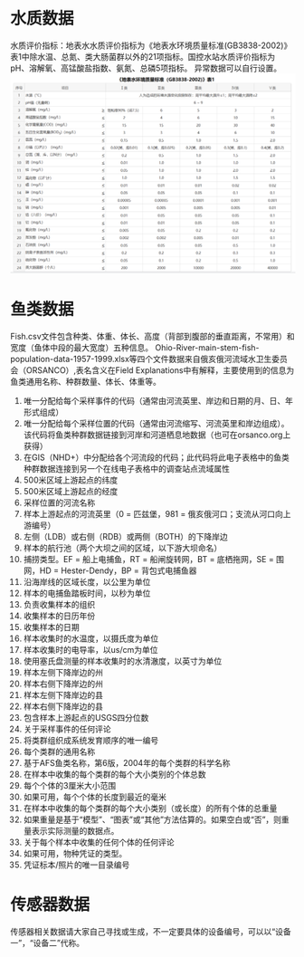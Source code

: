 # 水质数据
水质评价指标：地表水水质评价指标为《地表水环境质量标准(GB3838-2002)》表1中除水温、总氮、类大肠菌群以外的21项指标。国控水站水质评价指标为
pH、溶解氧、高锰酸盐指数、氨氮、总磷5项指标。
异常数据可以自行设置。
![water quality](./水质评价指标.png)

# 鱼类数据
Fish.csv文件包含种类、体重、体长、高度（背部到腹部的垂直距离，不常用）和宽度（鱼体中段的最大宽度）五种信息。
Ohio-River-main-stem-fish-population-data-1957-1999.xlsx等四个文件数据来自俄亥俄河流域水卫生委员会（ORSANCO）,表名含义在Field Explanations中有解释，主要使用到的信息为鱼类通用名称、种群数量、体长、体重等。
1. 唯一分配给每个采样事件的代码（通常由河流英里、岸边和日期的月、日、年形式组成）
2. 唯一分配给每个采样位置的代码（通常由河流缩写、河流英里和岸边组成）。该代码将鱼类种群数据链接到河岸和河道栖息地数据（也可在orsanco.org上获得）
3. 在GIS（NHD+）中分配给各个河流段的代码；此代码将此电子表格中的鱼类种群数据连接到另一个在线电子表格中的调查站点流域属性
4. 500米区域上游起点的纬度
5. 500米区域上游起点的经度
6. 采样位置的河流名称
7. 样本上游起点的河流英里（0 = 匹兹堡，981 = 俄亥俄河口；支流从河口向上游编号）
8. 左侧（LDB）或右侧（RDB）或两侧（BOTH）的下降岸边
9. 样本的航行池（两个大坝之间的区域，以下游大坝命名）
10. 捕捞类型。EF = 船上电捕鱼，RT = 船闸旋转网，BT = 底栖拖网，SE = 围网，HD = Hester-Dendy，BP = 背包式电捕鱼器
11. 沿海岸线的区域长度，以公里为单位
12. 样本的电捕鱼踏板时间，以秒为单位
13. 负责收集样本的组织
14. 收集样本的日历年份
15. 收集样本的日期
16. 样本收集时的水温度，以摄氏度为单位
17. 样本收集时的电导率，以us/cm为单位
18. 使用塞氏盘测量的样本收集时的水清澈度，以英寸为单位
19. 样本左侧下降岸边的州
20. 样本右侧下降岸边的州
21. 样本左侧下降岸边的县
22. 样本右侧下降岸边的县
23. 包含样本上游起点的USGS四分位数
24. 关于采样事件的任何评论
25. 将类群组织成系统发育顺序的唯一编号
26. 每个类群的通用名称
27. 基于AFS鱼类名称，第6版，2004年的每个类群的科学名称
28. 在样本中收集的每个类群的每个大小类别的个体总数
29. 每个个体的3厘米大小范围
30. 如果可用，每个个体的长度到最近的毫米
31. 在样本中收集的每个类群的每个大小类别（或长度）的所有个体的总重量
32. 如果重量是基于“模型”、“图表”或“其他”方法估算的。如果空白或“否”，则重量表示实际测量的数据点。
33. 关于每个样本中收集的任何个体的任何评论
34. 如果可用，物种凭证的类型。
35. 凭证标本/照片的唯一目录编号

# 传感器数据
传感器相关数据请大家自己寻找或生成，不一定要具体的设备编号，可以以“设备一”，“设备二”代称。
